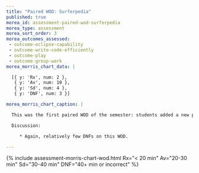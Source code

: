 ```yaml
---
title: "Paired WOD: Surferpedia"
published: true
morea_id: assessment-paired-wod-surferpedia
morea_type: assessment
morea_sort_order: 3
morea_outcomes_assessed:
 - outcome-eclipse-capability
 - outcome-write-code-efficiently 
 - outcome-play
 - outcome-group-work
morea_morris_chart_data: |

  [{ y: 'Rx', num: 2 },
   { y: 'Av', num: 10 },
   { y: 'Sd', num: 4 },
   { y: 'DNF', num: 3 }]

morea_morris_chart_caption: |

  This was the first paired WOD of the semester: students added a new page to a partner’s Surferpedia website.  To make matters more complicated, they could not speak to their partner; all interactions had to be through Google Hangout; and they shared their code through GitHub repositories.  The goal of this WOD is to test both website manipulation skills as well as software engineering collaboration skills.

  Discussion:

     * Again, relatively few DNFs on this WOD.

---
```


{%  include assessment-morris-chart-wod.html Rx="< 20 min" Av="20-30 min" Sd="30-40 min" DNF="40+ min or incorrect"  %}


